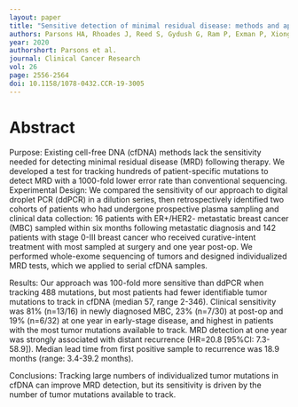 ```yaml
---
layout: paper
title: "Sensitive detection of minimal residual disease: methods and application to patients treated for early-stage breast cancer"
authors: Parsons HA, Rhoades J, Reed S, Gydush G, Ram P, Exman P, Xiong K, Lo CC, Li T, Fleharty M, Kirkner G, Rotem D, Cohen O, Yu F, Fitarelli-Kiehl M, Leong KW, Hughes ME, Rosenberg SM, Collins LC, Miller KD, Blumenstiel B, Trippa L, Cibulskis C, Neuberg DS, DeFelice M, Freeman SS, Lennon NJ, Wagle N, Ha G, Stover DG, Choudhury AD, Getz G, Winer EP, Meyerson M, Lin NU, Krop I, Love JC, Makrigiorgos GM, Patridge AH, Mayer EL, Golub TR, Adalsteinsson V.
year: 2020
authorshort: Parsons et al.
journal: Clinical Cancer Research
vol: 26
page: 2556-2564
doi: 10.1158/1078-0432.CCR-19-3005
---
```


# Abstract

Purpose: Existing cell-free DNA (cfDNA) methods lack the sensitivity needed for detecting minimal residual disease (MRD) following therapy. We developed a test for tracking hundreds of patient-specific mutations to detect MRD with a 1000-fold lower error rate than conventional sequencing. Experimental Design: We compared the sensitivity of our approach to digital droplet PCR (ddPCR) in a dilution series, then retrospectively identified two cohorts of patients who had undergone prospective plasma sampling and clinical data collection: 16 patients with ER+/HER2- metastatic breast cancer (MBC) sampled within six months following metastatic diagnosis and 142 patients with stage 0-III breast cancer who received curative-intent treatment with most sampled at surgery and one year post-op. We performed whole-exome sequencing of tumors and designed individualized MRD tests, which we applied to serial cfDNA samples. 

Results: Our approach was 100-fold more sensitive than ddPCR when tracking 488 mutations, but most patients had fewer identifiable tumor mutations to track in cfDNA (median 57, range 2-346). Clinical sensitivity was 81% (n=13/16) in newly diagnosed MBC, 23% (n=7/30) at post-op and 19% (n=6/32) at one year in early-stage disease, and highest in patients with the most tumor mutations available to track. MRD detection at one year was strongly associated with distant recurrence (HR=20.8 [95%CI: 7.3-58.9]). Median lead time from first positive sample to recurrence was 18.9 months (range: 3.4-39.2 months). 

Conclusions: Tracking large numbers of individualized tumor mutations in cfDNA can improve MRD detection, but its sensitivity is driven by the number of tumor mutations available to track.
